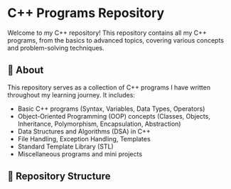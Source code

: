 # C++ Programs Repository

Welcome to my C++ repository! This repository contains all my C++ programs, from the basics to advanced topics, covering various concepts and problem-solving techniques.

## 📌 About
This repository serves as a collection of C++ programs I have written throughout my learning journey. It includes:

- Basic C++ programs (Syntax, Variables, Data Types, Operators)
- Object-Oriented Programming (OOP) concepts (Classes, Objects, Inheritance, Polymorphism, Encapsulation, Abstraction)
- Data Structures and Algorithms (DSA) in C++
- File Handling, Exception Handling, Templates
- Standard Template Library (STL)
- Miscellaneous programs and mini projects

## 📁 Repository Structure

